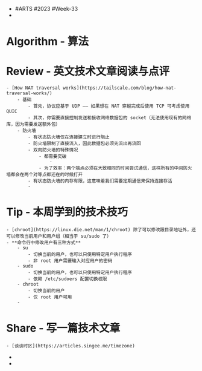 - #ARTS #2023 #Week-33
-
# Algorithm - 算法
# Review - 英文技术文章阅读与点评
	- [How NAT traversal works](https://tailscale.com/blog/how-nat-traversal-works/)
		- 基础
			- 首先，协议应基于 UDP —— 如果想在 NAT 穿越完成后使用 TCP 可考虑使用 QUIC
			- 其次，你需要直接控制发送和接收网络数据包的 socket（无法使用现有的网络库，因为需要发送额外包）
		- 防火墙
			- 有状态防火墙仅在连接建立时进行阻止
			- 防火墙限制了直接流入，因此数据包必须先流出再流回
			- 双向防火墙的特殊情况
				- 都需要突破
					-
				- 为了效率：两个端点必须在大致相同的时间尝试通信，这样所有的中间防火墙都会在两个对等点都还在的时候打开
			- 有状态防火墙的内存有限，这意味着我们需要定期通信来保持连接存活
			-
# Tip - 本周学到的技术技巧
	- [chroot](https://linux.die.net/man/1/chroot) 除了可以修改跟目录地址外，还可以修改当前用户和用户组（相当于 su/sudo 了）
	- **命令行中修改用户有三种方式**
		- su
			- 切换当前的用户，也可以只使用特定用户执行程序
			- 非 root 用户需要输入对应用户的密码
		- sudo
			- 切换当前的用户，也可以只使用特定用户执行程序
			- 依赖 /etc/sudoers 配置切换权限
		- chroot
			- 切换当前的用户
			- 仅 root 用户可用
		-
# Share - 写一篇技术文章
	- [谈谈时区](https://articles.singee.me/timezone)
-
-
